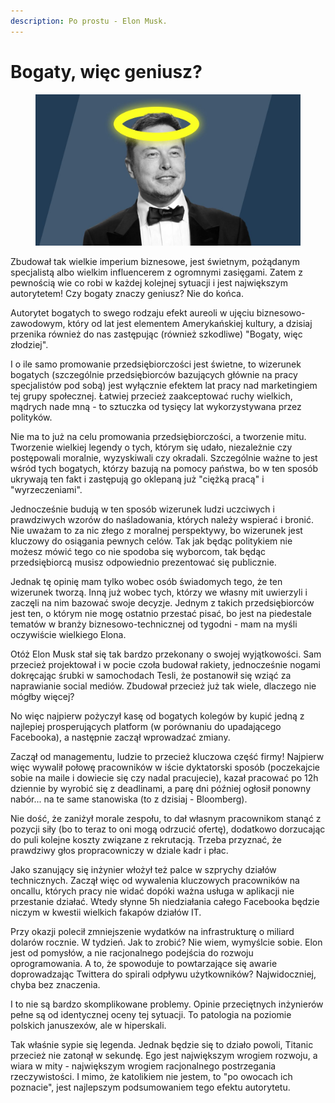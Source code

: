 ```yaml
---
description: Po prostu - Elon Musk.
---
```


# Bogaty, więc geniusz?

<figure><img src="../../.gitbook/assets/image (12).png" alt=""><figcaption></figcaption></figure>

Zbudował tak wielkie imperium biznesowe, jest świetnym, pożądanym specjalistą albo wielkim influencerem z ogromnymi zasięgami. Zatem z pewnością wie co robi w każdej kolejnej sytuacji i jest największym autorytetem! Czy bogaty znaczy geniusz? Nie do końca.

Autorytet bogatych to swego rodzaju efekt aureoli w ujęciu biznesowo-zawodowym, który od lat jest elementem Amerykańskiej kultury, a dzisiaj przenika również do nas zastępując (również szkodliwe) "Bogaty, więc złodziej".

I o ile samo promowanie przedsiębiorczości jest świetne, to wizerunek bogatych (szczególnie przedsiębiorców bazujących głównie na pracy specjalistów pod sobą) jest wyłącznie efektem lat pracy nad marketingiem tej grupy społecznej. Łatwiej przecież zaakceptować ruchy wielkich, mądrych nade mną - to sztuczka od tysięcy lat wykorzystywana przez polityków.

Nie ma to już na celu promowania przedsiębiorczości, a tworzenie mitu. Tworzenie wielkiej legendy o tych, którym się udało, niezależnie czy postępowali moralnie, wyzyskiwali czy okradali. Szczególnie ważne to jest wśród tych bogatych, którzy bazują na pomocy państwa, bo w ten sposób ukrywają ten fakt i zastępują go oklepaną już "ciężką pracą" i "wyrzeczeniami".

Jednocześnie budują w ten sposób wizerunek ludzi uczciwych i prawdziwych wzorów do naśladowania, których należy wspierać i bronić. Nie uważam to za nic złego z moralnej perspektywy, bo wizerunek jest kluczowy do osiągania pewnych celów. Tak jak będąc politykiem nie możesz mówić tego co nie spodoba się wyborcom, tak będąc przedsiębiorcą musisz odpowiednio prezentować się publicznie.

Jednak tę opinię mam tylko wobec osób świadomych tego, że ten wizerunek tworzą. Inną już wobec tych, którzy we własny mit uwierzyli i zaczęli na nim bazować swoje decyzje. Jednym z takich przedsiębiorców jest ten, o którym nie mogę ostatnio przestać pisać, bo jest na piedestale tematów w branży biznesowo-technicznej od tygodni - mam na myśli oczywiście wielkiego Elona.

Otóż Elon Musk stał się tak bardzo przekonany o swojej wyjątkowości. Sam przecież projektował i w pocie czoła budował rakiety, jednocześnie nogami dokręcając śrubki w samochodach Tesli, że postanowił się wziąć za naprawianie social mediów. Zbudował przecież już tak wiele, dlaczego nie mógłby więcej?

No więc najpierw pożyczył kasę od bogatych kolegów by kupić jedną z najlepiej prosperujących platform (w porównaniu do upadającego Facebooka), a następnie zaczął wprowadzać zmiany.

Zaczął od managementu, ludzie to przecież kluczowa część firmy! Najpierw więc wywalił połowę pracowników w iście dyktatorski sposób (poczekajcie sobie na maile i dowiecie się czy nadal pracujecie), kazał pracować po 12h dziennie by wyrobić się z deadlinami, a parę dni później ogłosił ponowny nabór... na te same stanowiska (to z dzisiaj - Bloomberg).

Nie dość, że zaniżył morale zespołu, to dał własnym pracownikom stanąć z pozycji siły (bo to teraz to oni mogą odrzucić ofertę), dodatkowo dorzucając do puli kolejne koszty związane z rekrutacją. Trzeba przyznać, że prawdziwy głos propracowniczy w dziale kadr i płac.

Jako szanujący się inżynier włożył też palce w szprychy działów technicznych. Zaczął więc od wywalenia kluczowych pracowników na oncallu, których pracy nie widać dopóki ważna usługa w aplikacji nie przestanie działać. Wtedy słynne 5h niedziałania całego Facebooka będzie niczym w kwestii wielkich fakapów działów IT.

Przy okazji polecił zmniejszenie wydatków na infrastrukturę o miliard dolarów rocznie. W tydzień. Jak to zrobić? Nie wiem, wymyślcie sobie. Elon jest od pomysłów, a nie racjonalnego podejścia do rozwoju oprogramowania. A to, że spowoduje to powtarzające się awarie doprowadzając Twittera do spirali odpływu użytkowników? Najwidoczniej, chyba bez znaczenia.

I to nie są bardzo skomplikowane problemy. Opinie przeciętnych inżynierów pełne są od identycznej oceny tej sytuacji. To patologia na poziomie polskich januszexów, ale w hiperskali.

Tak właśnie sypie się legenda. Jednak będzie się to działo powoli, Titanic przecież nie zatonął w sekundę. Ego jest największym wrogiem rozwoju, a wiara w mity - największym wrogiem racjonalnego postrzegania rzeczywistości. I mimo, że katolikiem nie jestem, to "po owocach ich poznacie", jest najlepszym podsumowaniem tego efektu autorytetu.
